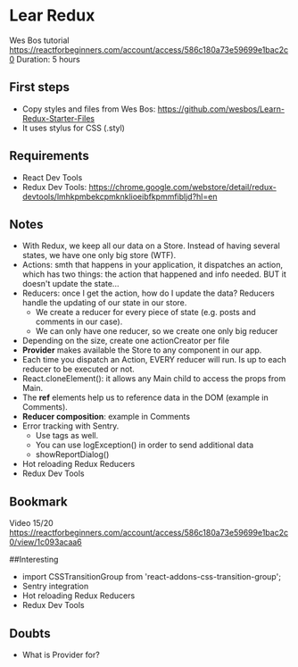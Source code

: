 # Lear Redux
Wes Bos tutorial
https://reactforbeginners.com/account/access/586c180a73e59699e1bac2c0
Duration: 5 hours

## First steps
* Copy styles and files from Wes Bos: https://github.com/wesbos/Learn-Redux-Starter-Files
* It uses stylus for CSS (.styl)

## Requirements
* React Dev Tools
* Redux Dev Tools: https://chrome.google.com/webstore/detail/redux-devtools/lmhkpmbekcpmknklioeibfkpmmfibljd?hl=en

## Notes
* With Redux, we keep all our data on a Store. Instead of having several states, we have one only big store (WTF).
* Actions: smth that happens in your application, it dispatches an action, which has two things: the action that happened and info needed. BUT it doesn't update the state...
* Reducers: once I get the action, how do I update the data? Reducers handle the updating of our state in our store.
    * We create a reducer for every piece of state (e.g. posts and comments in our case).
    * We can only have one reducer, so we create one only big reducer
* Depending on the size, create one actionCreator per file
* **Provider** makes available the Store to any component in our app.
* Each time you dispatch an Action, EVERY reducer will run. Is up to each reducer to be executed or not.
* React.cloneElement(): it allows any Main child to access the props from Main.
* The **ref** elements help us to reference data in the DOM (example in Comments).
* **Reducer composition**: example in Comments
* Error tracking with Sentry.
    * Use tags as well.
    * You can use logException() in order to send additional data
    * showReportDialog()
* Hot reloading Redux Reducers
* Redux Dev Tools


## Bookmark
Video 15/20
https://reactforbeginners.com/account/access/586c180a73e59699e1bac2c0/view/1c093acaa6


##Interesting
* import CSSTransitionGroup from 'react-addons-css-transition-group';
* Sentry integration
* Hot reloading Redux Reducers
* Redux Dev Tools

## Doubts
* What is Provider for?